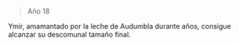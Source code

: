 > Año 18

Ymir, amamantado por la leche de Audumbla durante años, consigue alcanzar su descomunal tamaño final.